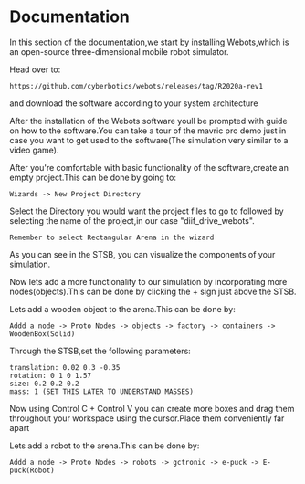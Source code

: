 # Documentation

In this section of the documentation,we start by installing Webots,which is an open-source three-dimensional mobile robot simulator.

Head over to: 
    
    https://github.com/cyberbotics/webots/releases/tag/R2020a-rev1

and download the software according to your system architecture

After the installation of the Webots software youll be prompted with guide on how to the software.You can take a tour of the mavric pro demo just in case you want to get used to the software(The simulation very similar to a video game).

After you're comfortable with basic functionality of the software,create an empty project.This can be done by going to:

    Wizards -> New Project Directory

Select the Directory you would want the project files to go to followed by selecting the name of the project,in our case "diif_drive_webots".

    Remember to select Rectangular Arena in the wizard

As you can see in the STSB, you can visualize the components of your simulation.

Now lets add a more functionality to our simulation by incorporating more nodes(objects).This can be done by clicking the + sign just above the STSB.

Lets add a wooden object to the arena.This can be done by:

    Addd a node -> Proto Nodes -> objects -> factory -> containers -> WoodenBox(Solid)

Through the STSB,set the following parameters:

    translation: 0.02 0.3 -0.35
    rotation: 0 1 0 1.57
    size: 0.2 0.2 0.2
    mass: 1 (SET THIS LATER TO UNDERSTAND MASSES)

Now using Control C + Control V you can create more boxes and drag them throughout your workspace using the cursor.Place them conveniently far apart

Lets add a robot to the arena.This can be done by:

    Addd a node -> Proto Nodes -> robots -> gctronic -> e-puck -> E-puck(Robot)

